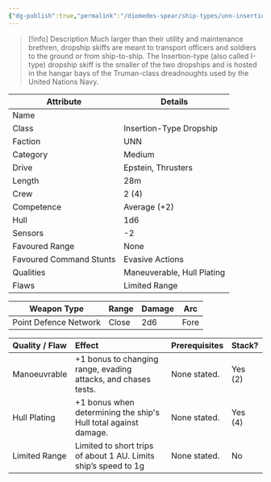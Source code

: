 ```yaml
---
{"dg-publish":true,"permalink":"/diomedes-spear/ship-types/unn-insertion-type-dropship-skiff/"}
---
```


> [!info] Description
> Much larger than their utility and maintenance brethren, dropship skiffs are meant to transport officers and soldiers to the ground or from ship-to-ship. The Insertion-type (also called I-type) dropship skiff is the smaller of the two dropships and is hosted in the hangar bays of the Truman-class dreadnoughts used by the United Nations Navy.

| Attribute               | Details                    |
| ----------------------- | -------------------------- |
| Name                    |                            |
| Class                   | Insertion-Type Dropship    |
| Faction                 | UNN                        |
| Category                | Medium                     |
| Drive                   | Epstein, Thrusters         |
| Length                  | 28m                        |
| Crew                    | 2 (4)                      |
| Competence              | Average (+2)               |
| Hull                    | 1d6                        |
| Sensors                 | -2                         |
| Favoured Range          | None                       |
| Favoured Command Stunts | Evasive Actions            |
| Qualities               | Maneuverable, Hull Plating |
| Flaws                   | Limited Range              |

| Weapon Type           | Range  | Damage | Arc  |
| --------------------- | ------ | ------ | ---- |
| Point Defence Network | Close  | 2d6    | Fore |

| Quality / Flaw | Effect                                                          | Prerequisites | Stack?  |
| :------------- | :-------------------------------------------------------------- | :------------ | :------ |
| Manoeuvrable   | +1 bonus to changing range, evading attacks, and chases tests.  | None stated.  | Yes (2) |
| Hull Plating   | +1 bonus when determining the ship's Hull total against damage. | None stated.  | Yes (4) |
| Limited Range  | Limited to short trips of about 1 AU. Limits ship’s speed to 1g | None stated.  | No      |
